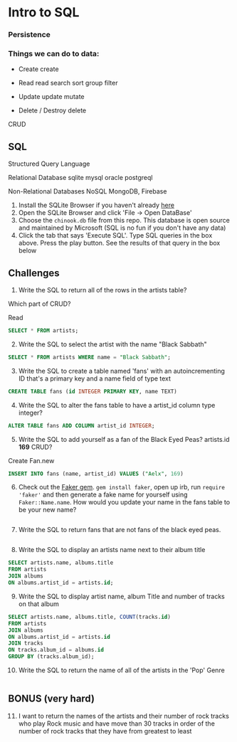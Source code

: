 Intro to SQL
============

### Persistence


### Things we can do to data:

* Create
create

* Read
read
search
sort
group
filter

* Update
update
mutate

* Delete / Destroy
delete


CRUD


## SQL

Structured Query Language

Relational Database
sqlite
mysql
oracle
postgreql

Non-Relational Databases NoSQL
MongoDB, Firebase








1. Install the SQLite Browser if you haven't already [here](http://sqlitebrowser.org/)
2. Open the SQLite Browser and click 'File -> Open DataBase'
3. Choose the `chinook.db` file from this repo. This database is open source and maintained by Microsoft (SQL is no fun if you don't have any data)
4. Click the tab that says 'Execute SQL'. Type SQL queries in the box above. Press the play button. See the results of that query in the box below

## Challenges

1. Write the SQL to return all of the rows in the artists table?

Which part of CRUD?

Read

```SQL
SELECT * FROM artists;
```

2. Write the SQL to select the artist with the name "Black Sabbath"

```SQL
SELECT * FROM artists WHERE name = "Black Sabbath";
```

3. Write the SQL to create a table named 'fans' with an autoincrementing ID that's a primary key and a name field of type text

```sql
CREATE TABLE fans (id INTEGER PRIMARY KEY, name TEXT)
```

4. Write the SQL to alter the fans table to have a artist_id column type integer?

```sql
ALTER TABLE fans ADD COLUMN artist_id INTEGER;
```

5. Write the SQL to add yourself as a fan of the Black Eyed Peas? artists.id **169**
CRUD?

Create
Fan.new

```sql
INSERT INTO fans (name, artist_id) VALUES ("Aelx", 169)

```

6. Check out the [Faker gem](https://github.com/stympy/faker). `gem install faker`, open up irb, run `require 'faker'` and then generate a fake name for yourself using `Faker::Name.name`. How would you update your name in the fans table to be your new name?

   ```sql

   ```

7. Write the SQL to return fans that are not fans of the black eyed peas.

```sql

```

8. Write the SQL to display an artists name next to their album title


```sql
SELECT artists.name, albums.title
FROM artists
JOIN albums
ON albums.artist_id = artists.id;

```

9. Write the SQL to display artist name, album Title and number of tracks on that album

```sql
SELECT artists.name, albums.title, COUNT(tracks.id)
FROM artists
JOIN albums
ON albums.artist_id = artists.id
JOIN tracks
ON tracks.album_id = albums.id
GROUP BY (tracks.album_id);
```

10. Write the SQL to return the name of all of the artists in the 'Pop' Genre

```sql

```

## BONUS (very hard)

11. I want to return the names of the artists and their number of rock tracks
    who play Rock music
    and have move than 30 tracks
    in order of the number of rock tracks that they have
    from greatest to least

```sql

```
